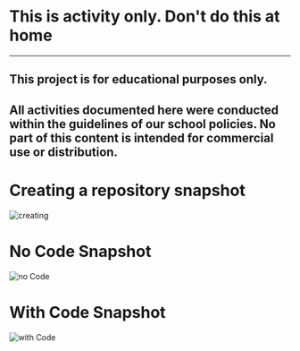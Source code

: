 # This is activity only. Don't do this at home
------------------------------------------------------------------------------------------------
## This project is for educational purposes only.
All activities documented here were conducted within the guidelines of our school policies.
No part of this content is intended for commercial use or distribution.
------------------------------------------------------------------------------------------------
# Creating a repository snapshot
![creating](https://github.com/user-attachments/assets/988ef808-349f-4433-a344-9cf92c62c877)
# No Code Snapshot
![no Code](https://github.com/user-attachments/assets/ad4bbc3f-8d6e-4ede-a2da-ab78dd4f9213)
# With Code Snapshot
![with Code](https://github.com/user-attachments/assets/7e66e978-9918-434a-aebb-2d2128bd10c0)
